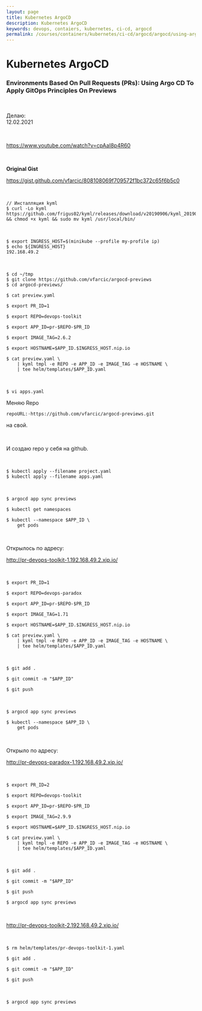 ```yaml
---
layout: page
title: Kubernetes ArgoCD
description: Kubernetes ArgoCD
keywords: devops, contaiers, kubernetes, ci-cd, argocd
permalink: /courses/containers/kubernetes/ci-cd/argocd/argocd/using-argo-cd-to-apply-gitops-principles-on-previews/
---
```


# Kubernetes ArgoCD

### Environments Based On Pull Requests (PRs): Using Argo CD To Apply GitOps Principles On Previews

<br/>

Делаю:  
12.02.2021

<br/>

https://www.youtube.com/watch?v=cpAaI8p4R60

<br/>

**Original Gist**

https://gist.github.com/vfarcic/808108069f709572f1bc372c65f6b5c0

<br/>

```
// Инсталляция kyml
$ curl -Lo kyml https://github.com/frigus02/kyml/releases/download/v20190906/kyml_20190906_linux_amd64 && chmod +x kyml && sudo mv kyml /usr/local/bin/
```

<br/>

```
$ export INGRESS_HOST=$(minikube --profile my-profile ip)
$ echo ${INGRESS_HOST}
192.168.49.2
```

<br/>

```
$ cd ~/tmp
$ git clone https://github.com/vfarcic/argocd-previews
$ cd argocd-previews/
```

```
$ cat preview.yaml

$ export PR_ID=1

$ export REPO=devops-toolkit

$ export APP_ID=pr-$REPO-$PR_ID

$ export IMAGE_TAG=2.6.2

$ export HOSTNAME=$APP_ID.$INGRESS_HOST.nip.io

$ cat preview.yaml \
    | kyml tmpl -e REPO -e APP_ID -e IMAGE_TAG -e HOSTNAME \
    | tee helm/templates/$APP_ID.yaml
```

<br/>

```
$ vi apps.yaml
```

Меняю Repo

```
repoURL:·https://github.com/vfarcic/argocd-previews.git
```

на свой.

<br/>

И создаю repo у себя на github.

<br/>

```
$ kubectl apply --filename project.yaml
$ kubectl apply --filename apps.yaml
```

<br/>

```
$ argocd app sync previews

$ kubectl get namespaces

$ kubectl --namespace $APP_ID \
    get pods

```

<br/>

Открылось по адресу:

http://pr-devops-toolkit-1.192.168.49.2.xip.io/

<br/>

```
$ export PR_ID=1

$ export REPO=devops-paradox

$ export APP_ID=pr-$REPO-$PR_ID

$ export IMAGE_TAG=1.71

$ export HOSTNAME=$APP_ID.$INGRESS_HOST.nip.io

$ cat preview.yaml \
    | kyml tmpl -e REPO -e APP_ID -e IMAGE_TAG -e HOSTNAME \
    | tee helm/templates/$APP_ID.yaml
```

<br/>

```
$ git add .

$ git commit -m "$APP_ID"

$ git push
```

<br/>

```
$ argocd app sync previews

$ kubectl --namespace $APP_ID \
    get pods
```

<br/>

Открыло по адресу:

http://pr-devops-paradox-1.192.168.49.2.xip.io/

<br/>

```
$ export PR_ID=2

$ export REPO=devops-toolkit

$ export APP_ID=pr-$REPO-$PR_ID

$ export IMAGE_TAG=2.9.9

$ export HOSTNAME=$APP_ID.$INGRESS_HOST.nip.io

$ cat preview.yaml \
    | kyml tmpl -e REPO -e APP_ID -e IMAGE_TAG -e HOSTNAME \
    | tee helm/templates/$APP_ID.yaml
```

<br/>

```
$ git add .

$ git commit -m "$APP_ID"

$ git push

$ argocd app sync previews
```

<br/>

http://pr-devops-toolkit-2.192.168.49.2.xip.io/

<br/>

```
$ rm helm/templates/pr-devops-toolkit-1.yaml

$ git add .

$ git commit -m "$APP_ID"

$ git push

```

<br/>

```
$ argocd app sync previews
```

<!--

```
$ watch 'kubectl --namespace production get deployment devops-toolkit-devops-toolkit \
--output jsonpath="{.spec.temlate.spec.containers[0].image}"'
```

-->
